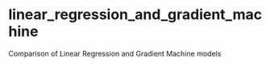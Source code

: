 # linear_regression_and_gradient_machine
Comparison of Linear Regression and Gradient Machine models

